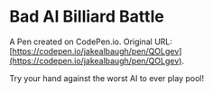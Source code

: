 # Bad AI Billiard Battle

A Pen created on CodePen.io. Original URL: [https://codepen.io/jakealbaugh/pen/QOLgev](https://codepen.io/jakealbaugh/pen/QOLgev).

Try your hand against the worst AI to ever play pool!
